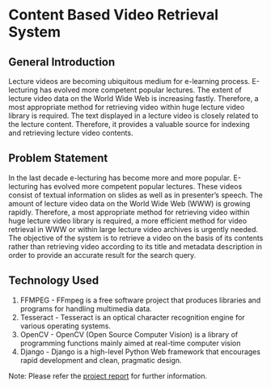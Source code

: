 # Content Based Video Retrieval System

## General Introduction
Lecture videos are becoming ubiquitous medium for e-learning process. E-lecturing has evolved more competent popular lectures. The extent of lecture video data on the
World Wide Web is increasing fastly. Therefore, a most appropriate method for retrieving video within huge lecture video library is required. The text displayed in a
lecture video is closely related to the lecture content. Therefore, it provides a valuable source for indexing and retrieving lecture video contents.

## Problem Statement
In the last decade e-lecturing has become more and more popular. E-lecturing has
evolved more competent popular lectures. These videos consist of textual information
on slides as well as in presenter’s speech. The amount of lecture video data on the
World Wide Web (WWW) is growing rapidly. Therefore, a most appropriate method
for retrieving video within huge lecture video library is required, a more efficient
method for video retrieval in WWW or within large lecture video archives is urgently
needed. The objective of the system is to retrieve a video on the basis of its contents
rather than retrieving video according to its title and metadata description in order to
provide an accurate result for the search query.

## Technology Used
1. FFMPEG - FFmpeg is a free software project that produces libraries and programs for handling multimedia data.
2. Tesseract - Tesseract is an optical character recognition engine for various operating systems.
3. OpenCV - OpenCV (Open Source Computer Vision) is a library of programming functions
mainly aimed at real-time computer vision
4. Django - Django is a high-level Python Web framework that encourages rapid development and clean, pragmatic design.

Note: Please refer the [project report](https://github.com/arjuntheprogrammer/ContentBasedVideoRetrieval/blob/master/B.%20Tech%20Final%20Year%20Project%20Report.pdf) for further information.
